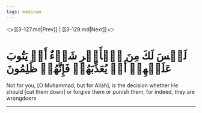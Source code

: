 ```yaml
---
tags: medinan
---
```


👈 [[3-127.md|Prev]] | [[3-129.md|Next]] 👉

# لَيۡسَ لَكَ مِنَ ٱلۡأَمۡرِ شَيۡءٌ أَوۡ يَتُوبَ عَلَيۡهِمۡ أَوۡ يُعَذِّبَهُمۡ فَإِنَّهُمۡ ظَٰلِمُونَ

Not for you, [O Muhammad, but for Allah], is the decision whether He should [cut them down] or forgive them or punish them, for indeed, they are wrongdoers

---

